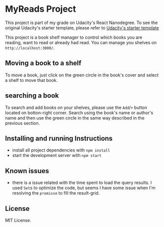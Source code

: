 # MyReads Project

This project is part of my grade on Udacity's React Nanodegree. To see the original Udacity's starter template, please refer to [Udacity's starter template](https://github.com/udacity/reactnd-project-myreads-starter)

This project is a book shelf manager to control which books you are reading, want to read or already had read. You can manage you shelves on `http://localhost:3000/`.

## Moving a book to a shelf

To move a book, just click on the green circle in the book's cover and select a shelf to move that book.

## searching a book

To search and add books on your shelves, please use the `Add`/`+` button located on botton-right corner. Search using the book's name or author's name and then use the green circle in the same way described in the previous section.

## Installing and running Instructions

* install all project dependencies with `npm install`
* start the development server with `npm start`

## Known issues

* there is a issue related with the time spent to load the query results. I used `Set`s to optimize the code, but seems I have some issue when I'm resolving the `promisse` to fill the result-grid.

## License

MIT License.
